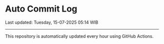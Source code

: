 # Auto Commit Log

Last updated: Tuesday, 15-07-2025 05:14 WIB

---

This repository is automatically updated every hour using GitHub Actions.
